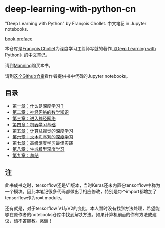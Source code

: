 # deep-learning-with-python-cn

"Deep Learning with Python" by François Chollet. 中文笔记 in Jupyter notebooks.

[book preface](imgs/logo.jpg)

本仓库是[François Chollet](https://github.com/fchollet)为深度学习工程师写就的著作[《Deep Learning with Python》](https://www.manning.com/books/deep-learning-with-python)的中文笔记。

请到[Manning](https://www.manning.com/books/deep-learning-with-python)购买本书。

请到[这个Github仓库](https://github.com/fchollet/deep-learning-with-python-notebooks)看作者提供书中代码的Jupyter notebooks。

## 目录

- [第一章：什么是深度学习？](Chapter1_What_is_deep_learning.ipynb)
- [第二章：神经网络的数学知识](Chapter2_Mathematical_blocks_of_neural_networks.ipynb)
- [第三章：进入神经网络](Chapter3_Getting_started_with_neural_networks.ipynb)
- [第四章：机器学习基础](Chapter4_Fundamentals_of_machine_learning.ipynb)
- [第五章：计算机视觉的深度学习](Chapter5_Deep_learning_for_computer_vision.ipynb)
- [第六章：文本和序列的深度学习](Chapter6_Deep_learning_for_text_and_sequences.ipynb)
- [第七章：高级深度学习最佳实践](Chapter7_Advanced_deep_learning_best_pratices.ipynb)
- [第八章：生成模型深度学习](Chapter8_Generative_deep_learning.ipynb)
- [第九章：总结](Chapter9_Conclusions.ipynb)

## 注

此书成书之时，tensorflow还是V1版本，当时Keras还未内置在tensorflow中称为一个模块。因此本笔记很多代码都做出了相应修改，特别是每个import都增加了tensorflow作为root module。

还有就是，对于tensorflow V1与V2的变化，本人暂时没有找到方法处理，希望能够在原作者的notebooks仓库中找到解决方法。如果计算机前面的你有方法或建议，请不吝赐教。感谢！

